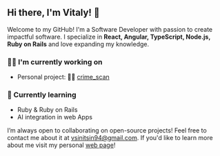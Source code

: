 ## Hi there, I'm Vitaly! 👋

Welcome to my GitHub! I'm a Software Developer with passion to create impactful software. I specialize in **React, Angular, TypeScript, Node.js, Ruby on Rails** and love expanding my knowledge. 

### 👨‍💻 I'm currently working on
- Personal project: 👮‍♂️ [crime_scan](https://github.com/vitalysinitsin/crime_scan)

### 🌱 Currently learning
- Ruby & Ruby on Rails
- AI integration in web Apps

I’m always open to collaborating on open-source projects! Feel free to contact me about it at vsinitsin94@gmail.com. If you'd like to learn more about me visit my personal [web page](https://vitalysinitsin.github.io)!


<!--## 💻 Tech Stack
- **Frontend:** React, TypeScript, JavaScript, HTML/CSS, Redux, Next.js  
- **Backend:** Node.js, Express, REST APIs  
- **Tools:** Git, Docker, Webpack, Jest, Cypress, GitHub Actions  
- **Databases:** PostgreSQL, MongoDB  
- **Cloud:** AWS, Azure-->  


